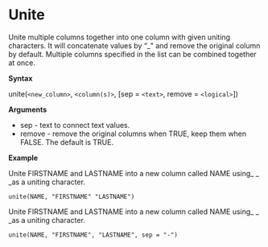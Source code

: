 # Unite

Unite multiple columns together into one column with given uniting characters. It will concatenate values by “\_" and remove the original column by default. Multiple columns specified in the list can be combined together at once.

**Syntax**  

unite(```<new_column>```, ```<column(s)>```, [sep = ```<text>```, remove = ```<logical>```])

**Arguments**

- sep - text to connect text values.
- remove - remove the original columns when TRUE, keep them when FALSE. The default is TRUE.

**Example**  

Unite FIRSTNAME and LASTNAME into a new column called NAME using_ \_ _as a uniting character.
```
unite(NAME, "FIRSTNAME" "LASTNAME")  
```

Unite FIRSTNAME and LASTNAME into a new column called NAME using_ \_ _as a uniting character.
```
unite(NAME, "FIRSTNAME", "LASTNAME", sep = "-")  
```
 
